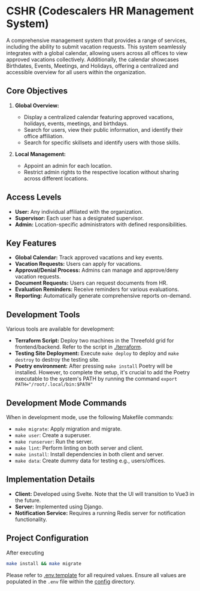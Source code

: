 # CSHR (Codescalers HR Management System)

A comprehensive management system that provides a range of services, including the ability to submit vacation requests. This system seamlessly integrates with a global calendar, allowing users across all offices to view approved vacations collectively. Additionally, the calendar showcases Birthdates, Events, Meetings, and Holidays, offering a centralized and accessible overview for all users within the organization.

## Core Objectives

1. **Global Overview:**
   - Display a centralized calendar featuring approved vacations, holidays, events, meetings, and birthdays.
   - Search for users, view their public information, and identify their office affiliation.
   - Search for specific skillsets and identify users with those skills.

2. **Local Management:**
   - Appoint an admin for each location.
   - Restrict admin rights to the respective location without sharing across different locations.

## Access Levels

- **User:** Any individual affiliated with the organization.
- **Supervisor:** Each user has a designated supervisor.
- **Admin:** Location-specific administrators with defined responsibilities.

## Key Features

- **Global Calendar:** Track approved vacations and key events.
- **Vacation Requests:** Users can apply for vacations.
- **Approval/Denial Process:** Admins can manage and approve/deny vacation requests.
- **Document Requests:** Users can request documents from HR.
- **Evaluation Reminders:** Receive reminders for various evaluations.
- **Reporting:** Automatically generate comprehensive reports on-demand.

## Development Tools

Various tools are available for development:

- **Terraform Script:** Deploy two machines in the Threefold grid for frontend/backend. Refer to the script in [./terraform](./terraform/main.tf).
- **Testing Site Deployment:** Execute `make deploy` to deploy and `make destroy` to destroy the testing site.
- **Poetry environment:** After pressing `make install` Poetry will be installed. However, to complete the setup, it's crucial to add the Poetry executable to the system's PATH by running the command `export PATH="/root/.local/bin:$PATH"`

## Development Mode Commands

When in development mode, use the following Makefile commands:

- `make migrate`: Apply migration and migrate.
- `make user`: Create a superuser.
- `make runserver`: Run the server.
- `make lint`: Perform linting on both server and client.
- `make install`: Install dependencies in both client and server.
- `make data`: Create dummy data for testing e.g., users/offices.

## Implementation Details

- **Client:** Developed using Svelte. Note that the UI will transition to Vue3 in the future.
- **Server:** Implemented using Django.
- **Notification Service:** Requires a running Redis server for notification functionality.

## Project Configuration

After executing

```sh
make install && make migrate
```

Please refer to [.env.template](./config/.env.template) for all required values. Ensure all values are populated in the `.env` file within the [config](./config/) directory.
